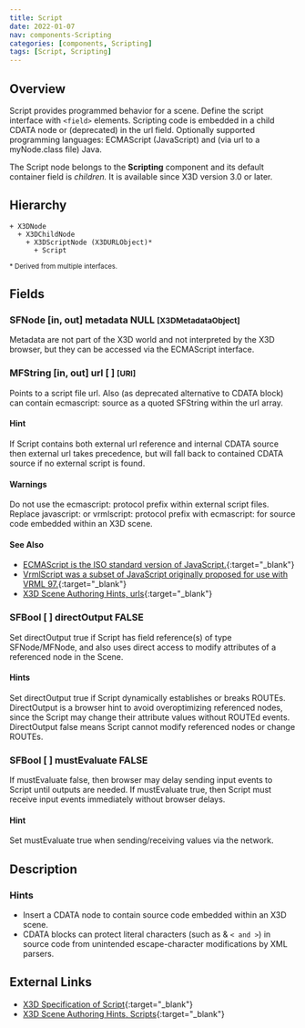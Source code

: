 ```yaml
---
title: Script
date: 2022-01-07
nav: components-Scripting
categories: [components, Scripting]
tags: [Script, Scripting]
---
```

<style>
.post h3 {
  word-spacing: 0.2em;
}
</style>

## Overview

Script provides programmed behavior for a scene. Define the script interface with `<field>` elements. Scripting code is embedded in a child CDATA node or (deprecated) in the url field. Optionally supported programming languages: ECMAScript (JavaScript) and (via url to a myNode.class file) Java.

The Script node belongs to the **Scripting** component and its default container field is *children.* It is available since X3D version 3.0 or later.

## Hierarchy

```
+ X3DNode
  + X3DChildNode
    + X3DScriptNode (X3DURLObject)*
      + Script
```

<small>\* Derived from multiple interfaces.</small>

## Fields

### SFNode [in, out] **metadata** NULL <small>[X3DMetadataObject]</small>

Metadata are not part of the X3D world and not interpreted by the X3D browser, but they can be accessed via the ECMAScript interface.

### MFString [in, out] **url** [ ] <small>[URI]</small>

Points to a script file url. Also (as deprecated alternative to CDATA block) can contain ecmascript: source as a quoted SFString within the url array.

#### Hint

If Script contains both external url reference and internal CDATA source then external url takes precedence, but will fall back to contained CDATA source if no external script is found.

#### Warnings

Do not use the ecmascript: protocol prefix within external script files. Replace javascript: or vrmlscript: protocol prefix with ecmascript: for source code embedded within an X3D scene.

#### See Also

- [ECMAScript is the ISO standard version of JavaScript.](https://www.web3d.org/x3d/content/examples/X3dSceneAuthoringHints.html#JavaScript){:target="_blank"}
- [VrmlScript was a subset of JavaScript originally proposed for use with VRML 97.](https://www.bitmanagement.com/developer/spec/vrmlscript/vrmlscript.html){:target="_blank"}
- [X3D Scene Authoring Hints, urls](https://www.web3d.org/x3d/content/examples/X3dSceneAuthoringHints.html#urls){:target="_blank"}

### SFBool [ ] **directOutput** FALSE

Set directOutput true if Script has field reference(s) of type SFNode/MFNode, and also uses direct access to modify attributes of a referenced node in the Scene.

#### Hints

Set directOutput true if Script dynamically establishes or breaks ROUTEs. DirectOutput is a browser hint to avoid overoptimizing referenced nodes, since the Script may change their attribute values without ROUTEd events. DirectOutput false means Script cannot modify referenced nodes or change ROUTEs.

### SFBool [ ] **mustEvaluate** FALSE

If mustEvaluate false, then browser may delay sending input events to Script until outputs are needed. If mustEvaluate true, then Script must receive input events immediately without browser delays.

#### Hint

Set mustEvaluate true when sending/receiving values via the network.

## Description

### Hints

- Insert a CDATA node to contain source code embedded within an X3D scene.
- CDATA blocks can protect literal characters (such as &amp; `< and >`) in source code from unintended escape-character modifications by XML parsers.

## External Links

- [X3D Specification of Script](https://www.web3d.org/documents/specifications/19775-1/V4.0/Part01/components/scripting.html#Script){:target="_blank"}
- [X3D Scene Authoring Hints, Scripts](https://www.web3d.org/x3d/content/examples/X3dSceneAuthoringHints.html#Scripts){:target="_blank"}
